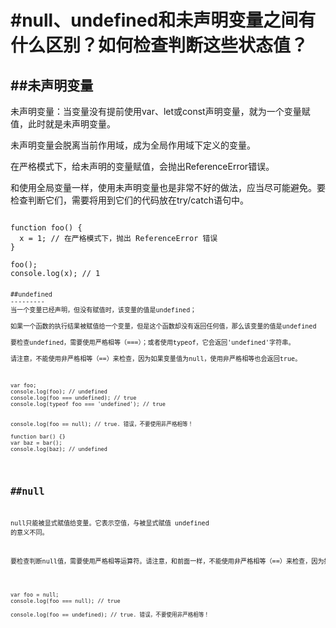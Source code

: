 #null、undefined和未声明变量之间有什么区别？如何检查判断这些状态值？
=======

##未声明变量
-------

未声明变量：当变量没有提前使用var、let或const声明变量，就为一个变量赋值，此时就是未声明变量。

未声明变量会脱离当前作用域，成为全局作用域下定义的变量。

在严格模式下，给未声明的变量赋值，会抛出ReferenceError错误。

和使用全局变量一样，使用未声明变量也是非常不好的做法，应当尽可能避免。要检查判断它们，需要将用到它们的代码放在try/catch语句中。

<pre><code>
function foo() {
  x = 1; // 在严格模式下，抛出 ReferenceError 错误
}

foo();
console.log(x); // 1
<code><pre>

##undefined
---------
当一个变量已经声明，但没有赋值时，该变量的值是undefined；

如果一个函数的执行结果被赋值给一个变量，但是这个函数却没有返回任何值，那么该变量的值是undefined

要检查undefined，需要使用严格相等（===）；或者使用typeof，它会返回'undefined'字符串。

请注意，不能使用非严格相等（==）来检查，因为如果变量值为null，使用非严格相等也会返回true。

<pre><code>
var foo;
console.log(foo); // undefined
console.log(foo === undefined); // true
console.log(typeof foo === 'undefined'); // true


console.log(foo == null); // true. 错误，不要使用非严格相等！

function bar() {}
var baz = bar();
console.log(baz); // undefined
</code></pre>
##null
----
null只能被显式赋值给变量。它表示空值，与被显式赋值 undefined 的意义不同。

要检查判断null值，需要使用严格相等运算符。请注意，和前面一样，不能使用非严格相等（==）来检查，因为如果变量值为undefined，使用非严格相等也会返回true。

<pre><code>
var foo = null;
console.log(foo === null); // true

console.log(foo == undefined); // true. 错误，不要使用非严格相等！
</code></pre>